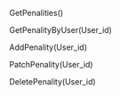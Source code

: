 GetPenalities()

GetPenalityByUser(User_id)

AddPenality(User_id)

PatchPenality(User_id)

DeletePenality(User_id)
